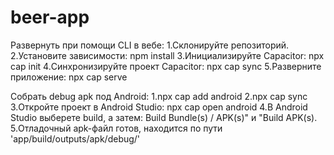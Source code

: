 # beer-app

Развернуть при помощи CLI в вебе:
1.Склонируйте репозиторий.
2.Установите зависимости: npm install
3.Инициализируйте Capacitor: npx cap init
4.Синхронизируйте проект Capacitor: npx cap sync
5.Разверните приложение: npx cap serve

Собрать debug apk под Android:
1.npx cap add android
2.npx cap sync
3.Откройте проект в Android Studio: npx cap open android
4.В Android Studio выберете build, а затем: Build Bundle(s) / APK(s)" и "Build APK(s).
5.Отладочный apk-файл готов, находится по пути 'app/build/outputs/apk/debug/'
